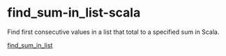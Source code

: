 # find_sum-in_list-scala

Find first consecutive values in a list that total to a specified sum in Scala.

[find_sum_in_list](..)

